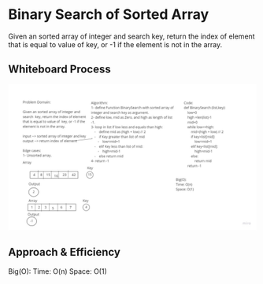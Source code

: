 # Binary Search of Sorted Array
Given an sorted array of integer and search  key, return the index of element that is equal to value of  key, or -1 if the element is not in the array.


## Whiteboard Process
![Binary Search](BinarySearch.jpg)

## Approach & Efficiency
Big(O):
Time: O(n)
Space: O(1)